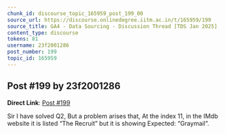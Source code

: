 ```yaml
---
chunk_id: discourse_topic_165959_post_199_00
source_url: https://discourse.onlinedegree.iitm.ac.in/t/165959/199
source_title: GA4 - Data Sourcing - Discussion Thread [TDS Jan 2025]
content_type: discourse
tokens: 81
username: 23f2001286
post_number: 199
topic_id: 165959
---
```


## Post #199 by 23f2001286

**Direct Link**: [Post #199](https://discourse.onlinedegree.iitm.ac.in/t/165959/199)

Sir I have solved Q2, But a problem arises that, At the index 11, in the IMdb website it is listed “The Recruit” but it is showing Expected: “Graymail”.
